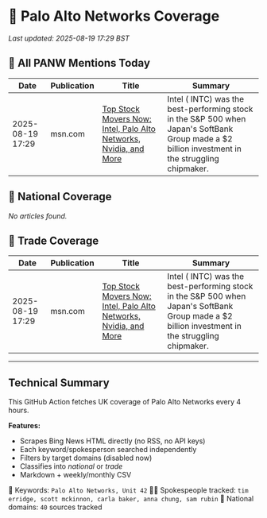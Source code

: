 # 🔐 Palo Alto Networks Coverage

_Last updated: 2025-08-19 17:29 BST_

## 📌 All PANW Mentions Today

| Date | Publication | Title | Summary |
|------|-------------|--------|---------|
| 2025-08-19 17:29 | msn.com | [Top Stock Movers Now: Intel, Palo Alto Networks, Nvidia, and More](https://www.msn.com/en-us/money/topstocks/top-stock-movers-now-intel-palo-alto-networks-nvidia-and-more/ar-AA1KOBa2?ocid=BingNewsVerp) | Intel ( INTC) was the best-performing stock in the S&P 500 when Japan's SoftBank Group made a $2 billion investment in the struggling chipmaker. |

## 📰 National Coverage

_No articles found._

## 📘 Trade Coverage

| Date | Publication | Title | Summary |
|------|-------------|--------|---------|
| 2025-08-19 17:29 | msn.com | [Top Stock Movers Now: Intel, Palo Alto Networks, Nvidia, and More](https://www.msn.com/en-us/money/topstocks/top-stock-movers-now-intel-palo-alto-networks-nvidia-and-more/ar-AA1KOBa2?ocid=BingNewsVerp) | Intel ( INTC) was the best-performing stock in the S&P 500 when Japan's SoftBank Group made a $2 billion investment in the struggling chipmaker. |


---

## Technical Summary

This GitHub Action fetches UK coverage of Palo Alto Networks every 4 hours.

**Features:**
- Scrapes Bing News HTML directly (no RSS, no API keys)
- Each keyword/spokesperson searched independently
- Filters by target domains (disabled now)
- Classifies into _national_ or _trade_
- Markdown + weekly/monthly CSV

📌 Keywords: `Palo Alto Networks, Unit 42`
🧑‍💼 Spokespeople tracked: `tim erridge, scott mckinnon, carla baker, anna chung, sam rubin`
📰 National domains: `40` sources tracked

